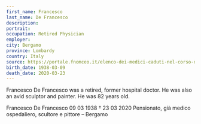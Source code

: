 ```yaml
---
first_name: Francesco
last_name: De Francesco
description: 
portrait: 
occupation: Retired Physician
employer: 
city: Bergamo
province: Lombardy
country: Italy 
source: https://portale.fnomceo.it/elenco-dei-medici-caduti-nel-corso-dellepidemia-di-covid-19/
birth_date: 1938-03-09
death_date: 2020-03-23
---
```


Francesco De Francesco was a retired, former hospital doctor. He was also an avid sculptor and painter. He was 82 years old.

Francesco De Francesco 09 03 1938 † 23 03 2020
Pensionato, già medico ospedaliero, scultore e pittore – Bergamo